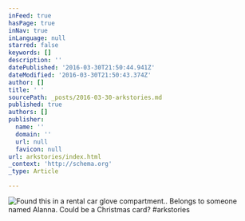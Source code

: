 ```yaml
---
inFeed: true
hasPage: true
inNav: true
inLanguage: null
starred: false
keywords: []
description: ''
datePublished: '2016-03-30T21:50:44.941Z'
dateModified: '2016-03-30T21:50:43.374Z'
author: []
title: ' '
sourcePath: _posts/2016-03-30-arkstories.md
published: true
authors: []
publisher:
  name: ''
  domain: ''
  url: null
  favicon: null
url: arkstories/index.html
_context: 'http://schema.org'
_type: Article

---
```

![Found this in a rental car glove compartment.. Belongs to someone named Alanna. Could be a Christmas card? #arkstories](https://scontent.cdninstagram.com/t51.2885-15/s640x640/sh0.08/e35/12424743_584704561696234_1297440723_n.jpg?ig_cache_key=MTIxNDAwNTQzMTExODczODE3OQ%3D%3D.2)

#